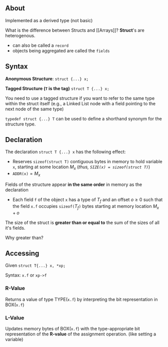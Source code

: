 ## About

Implemented as a derived type (not basic)

What is the difference between Structs and [[Arrays]]? **Struct**'s are heterogenous.

- can also be called a `record`
- objects being aggregated are called the `fields`

## Syntax

**Anonymous Structure**:
`struct {...} x;`

**Tagged Structure (`T` is the tag)**
`struct T {...} x;`

You need to use a tagged structure if you want to refer to the same type within the struct itself (e.g., a Linked List node with a field pointing to the next node of the same type)

`typedef struct {...} T` can be used to define a shorthand synonym for the structure type.

## Declaration

The declaration `struct T {...} x` has the following effect:

- Reserves `sizeof(struct T)` contiguous bytes in memory to hold variable `x`, starting at some location $M_x$ (_thus, `SIZE(x) = sizeof(struct T)`_)
- `ADDR(x)`$=M_x$

Fields of the structure appear **in the same order** in memory as the declaration

- Each field `f` of the object `x` has a type of $T_f$ and an offset $o \geq 0$ such that the field `x.f` occupies `sizeof(`$T_f$`)` bytes starting at memory location $M_x+o$

The size of the struct is **greater than or equal to** the sum of the sizes of all it's fields.

Why greater than?

## Accessing

Given `struct T{...} x, *xp;`

Syntax: `x.f` or `xp->f`

### R-Value

Returns a value of type TYPE(`x.f`) by interpreting the bit representation in BOX(`x.f`)

### L-Value

Updates memory bytes of BOX(`x.f`) with the type-appropriate bit representation of the **R-value** of the assignment operation. (like setting a variable)
